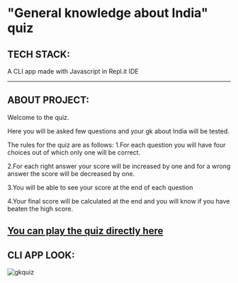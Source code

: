 # "General knowledge about India" quiz 

## TECH STACK:

A CLI app made with Javascript in Repl.it IDE

---

## ABOUT PROJECT:

Welcome to the quiz.

Here you will be asked few questions and your gk about India will be tested.

The rules for the quiz are as follows:
1.For each question you will have four choices out of which only one will be correct.

2.For each right answer your score will be increased by one and for a wrong answer the score will be decreased by one.

3.You will be able to see your score at the end of each question

4.Your final score will be calculated at the end and you will know if you have beaten the high score.

## [You can play the quiz directly here](https://replit.com/@PrabhatBadoni1/general-knowledge-quiz?embed=true)

## CLI APP LOOK:
![gkquiz](https://user-images.githubusercontent.com/105518599/208851650-485f9a43-3e2e-4904-a421-884bd72e2ceb.png)
